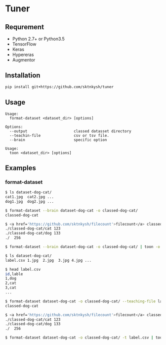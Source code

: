 # Tuner

## Requrement 
- Python 2.7+ or Python3.5
- TensorFlow
- Keras
- Hypereras
- Augmentor

## Installation

```sh
pip install git+https://github.com/sktnkysh/tuner
```

## Usage 

```
Usage:
  format-dataset <dataset_dir> [options]

Options:
  --output                     classed datasset directory
  --teachin-file               csv or tsv file.
  --brain                      specific option
```

```
Usage:
  toon <dataset_dir> [options]
```

## Examples
### format-dataset
```sh
$ ls dataset-dog-cat/
cat1.jpg  cat2.jpg ...
dog1.jpg  dog2.jpg ...

$ format-dataset --brain dataset-dog-cat -o classed-dog-cat/
classed-dog-cat 

$ <a href='https://github.com/sktnkysh/filecount'>filecount</a> classed-dog-cat/
./classed-dog-cat/cat 123
./classed-dog-cat/dog 133
./  256

$ format-dataset --brain dataset-dog-cat -o classed-dog-cat/ | toon -o best-model.hdf5 &
```

```sh
$ ls dataset-dog-cat/
label.csv 1.jpg  2.jpg  3.jpg 4.jpg ...

$ head label.csv
id,lable
1,dog
2,cat
3,cat
...

$ format-dataset dataset-dog-cat -o classed-dog-cat/ --teaching-file label.csv
classed-dog-cat 

$ <a href='https://github.com/sktnkysh/filecount'>filecount</a> classed-dog-cat/
./classed-dog-cat/cat 123
./classed-dog-cat/dog 133
./  256

$ format-dataset dataset-dog-cat -o classed-dog-cat/ -t label.csv | toon -o best-model.hdf5 &
```
